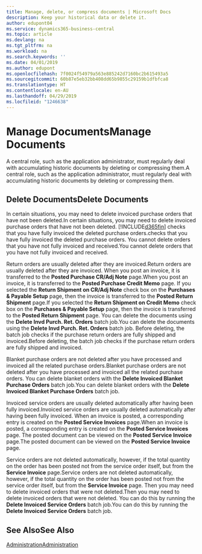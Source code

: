 ```yaml
---
title: Manage, delete, or compress documents | Microsoft Docs
description: Keep your historical data or delete it.
author: edupont04
ms.service: dynamics365-business-central
ms.topic: article
ms.devlang: na
ms.tgt_pltfrm: na
ms.workload: na
ms.search.keywords: ''
ms.date: 04/01/2019
ms.author: edupont
ms.openlocfilehash: 7f0024f54979a563e885242d7160bc2b615493a5
ms.sourcegitcommit: 60b87e5eb32bb408dd65b9855c29159b1dfbfca8
ms.translationtype: HT
ms.contentlocale: en-AU
ms.lasthandoff: 04/29/2019
ms.locfileid: "1246638"
---
```

# <a name="manage-documents"></a><span data-ttu-id="a833e-103">Manage Documents</span><span class="sxs-lookup"><span data-stu-id="a833e-103">Manage Documents</span></span>
<span data-ttu-id="a833e-104">A central role, such as the application administrator, must regularly deal with accumulating historic documents by deleting or compressing them.</span><span class="sxs-lookup"><span data-stu-id="a833e-104">A central role, such as the application administrator, must regularly deal with accumulating historic documents by deleting or compressing them.</span></span>  

## <a name="delete-documents"></a><span data-ttu-id="a833e-105">Delete Documents</span><span class="sxs-lookup"><span data-stu-id="a833e-105">Delete Documents</span></span>
<span data-ttu-id="a833e-106">In certain situations, you may need to delete invoiced purchase orders that have not been deleted.</span><span class="sxs-lookup"><span data-stu-id="a833e-106">In certain situations, you may need to delete invoiced purchase orders that have not been deleted.</span></span> [!INCLUDE[d365fin](includes/d365fin_md.md)] <span data-ttu-id="a833e-107">checks that you have fully invoiced the deleted purchase orders.</span><span class="sxs-lookup"><span data-stu-id="a833e-107">checks that you have fully invoiced the deleted purchase orders.</span></span> <span data-ttu-id="a833e-108">You cannot delete orders that you have not fully invoiced and received.</span><span class="sxs-lookup"><span data-stu-id="a833e-108">You cannot delete orders that you have not fully invoiced and received.</span></span>  

<span data-ttu-id="a833e-109">Return orders are usually deleted after they are invoiced.</span><span class="sxs-lookup"><span data-stu-id="a833e-109">Return orders are usually deleted after they are invoiced.</span></span> <span data-ttu-id="a833e-110">When you post an invoice, it is transferred to the **Posted Purchase CR/Adj Note** page.</span><span class="sxs-lookup"><span data-stu-id="a833e-110">When you post an invoice, it is transferred to the **Posted Purchase Credit Memo** page.</span></span> <span data-ttu-id="a833e-111">If you selected the **Return Shipment on CR/Adj Note** check box on the **Purchases & Payable Setup** page, then the invoice is transferred to the **Posted Return Shipment** page.</span><span class="sxs-lookup"><span data-stu-id="a833e-111">If you selected the **Return Shipment on Credit Memo** check box on the **Purchases & Payable Setup** page, then the invoice is transferred to the **Posted Return Shipment** page.</span></span> <span data-ttu-id="a833e-112">You can delete the documents using the **Delete Invd Purch. Ret. Orders** batch job.</span><span class="sxs-lookup"><span data-stu-id="a833e-112">You can delete the documents using the **Delete Invd Purch. Ret. Orders** batch job.</span></span> <span data-ttu-id="a833e-113">Before deleting, the batch job checks if the purchase return orders are fully shipped and invoiced.</span><span class="sxs-lookup"><span data-stu-id="a833e-113">Before deleting, the batch job checks if the purchase return orders are fully shipped and invoiced.</span></span>  

<span data-ttu-id="a833e-114">Blanket purchase orders are not deleted after you have processed and invoiced all the related purchase orders.</span><span class="sxs-lookup"><span data-stu-id="a833e-114">Blanket purchase orders are not deleted after you have processed and invoiced all the related purchase orders.</span></span> <span data-ttu-id="a833e-115">You can delete blanket orders with the **Delete Invoiced Blanket Purchase Orders** batch job.</span><span class="sxs-lookup"><span data-stu-id="a833e-115">You can delete blanket orders with the **Delete Invoiced Blanket Purchase Orders** batch job.</span></span>  

<span data-ttu-id="a833e-116">Invoiced service orders are usually deleted automatically after having been fully invoiced.</span><span class="sxs-lookup"><span data-stu-id="a833e-116">Invoiced service orders are usually deleted automatically after having been fully invoiced.</span></span> <span data-ttu-id="a833e-117">When an invoice is posted, a corresponding entry is created on the **Posted Service Invoices** page.</span><span class="sxs-lookup"><span data-stu-id="a833e-117">When an invoice is posted, a corresponding entry is created on the **Posted Service Invoices** page.</span></span> <span data-ttu-id="a833e-118">The posted document can be viewed on the **Posted Service Invoice** page.</span><span class="sxs-lookup"><span data-stu-id="a833e-118">The posted document can be viewed on the **Posted Service Invoice** page.</span></span>  

<span data-ttu-id="a833e-119">Service orders are not deleted automatically, however, if the total quantity on the order has been posted not from the service order itself, but from the **Service Invoice** page.</span><span class="sxs-lookup"><span data-stu-id="a833e-119">Service orders are not deleted automatically, however, if the total quantity on the order has been posted not from the service order itself, but from the **Service Invoice** page.</span></span> <span data-ttu-id="a833e-120">Then you may need to delete invoiced orders that were not deleted.</span><span class="sxs-lookup"><span data-stu-id="a833e-120">Then you may need to delete invoiced orders that were not deleted.</span></span> <span data-ttu-id="a833e-121">You can do this by running the **Delete Invoiced Service Orders** batch job.</span><span class="sxs-lookup"><span data-stu-id="a833e-121">You can do this by running the **Delete Invoiced Service Orders** batch job.</span></span>  

## <a name="see-also"></a><span data-ttu-id="a833e-122">See Also</span><span class="sxs-lookup"><span data-stu-id="a833e-122">See Also</span></span>  
[<span data-ttu-id="a833e-123">Administration</span><span class="sxs-lookup"><span data-stu-id="a833e-123">Administration</span></span>](admin-setup-and-administration.md)  
